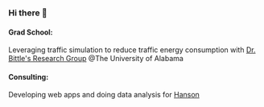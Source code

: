 ### Hi there 👋

#### Grad School:
Leveraging traffic simulation to reduce traffic energy consumption with [Dr. Bittle's Research Group](https://github.com/UnivOfAlabama-BittleResearchGroup) @The University of Alabama

#### Consulting:
Developing web apps and doing data analysis for [Hanson](https://www.hanson-inc.com/)  

<!--
**mschrader15/mschrader15** is a ✨ _special_ ✨ repository because its `README.md` (this file) appears on your GitHub profile.


- 🔭 I’m currently working on ...
- 🌱 I’m currently learning ...
- 👯 I’m looking to collaborate on ...
- 🤔 I’m looking for help with ...
- 💬 Ask me about ...
- 📫 How to reach me: ...
- 😄 Pronouns: ...
- ⚡ Fun fact: ...

-->
